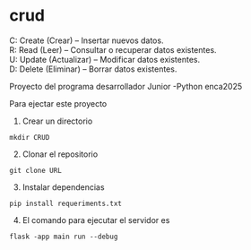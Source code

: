 # crud
C: Create (Crear) – Insertar nuevos datos.  
R: Read (Leer) – Consultar o recuperar datos existentes.  
U: Update (Actualizar) – Modificar datos existentes.  
D: Delete (Eliminar) – Borrar datos existentes.


Proyecto del programa desarrollador Junior -Python enca2025

Para ejectar este proyecto 

1. Crear un directorio
```
mkdir CRUD
```
2. Clonar el repositorio

```
git clone URL

```
3. Instalar dependencias

```
pip install requeriments.txt

```
4. El comando para ejecutar el servidor es

```
flask -app main run --debug

```